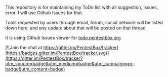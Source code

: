 This repository is for maintaining my ToDo list with all suggestion, issues, error. I will use Github Issues for that.

Tools requested by users through email, forum, social network will be listed down here, and any update about that will be posted on that thread.

It is using Github Issues viewer for [todo.pentestbox.org](https://todo.pentestbox.org)


[![Join the chat at https://gitter.im/PentestBox/tracker](https://badges.gitter.im/PentestBox/tracker.svg)](https://gitter.im/PentestBox/tracker?utm_source=badge&utm_medium=badge&utm_campaign=pr-badge&utm_content=badge)